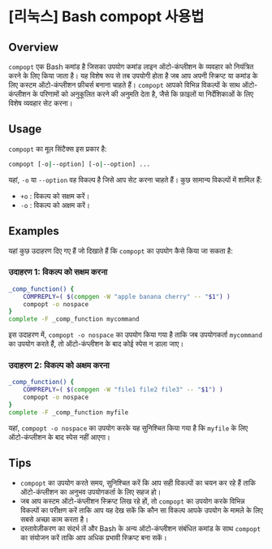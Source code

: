 # [리눅스] Bash compopt 사용법

## Overview
`compopt` एक Bash कमांड है जिसका उपयोग कमांड लाइन ऑटो-कंप्लीशन के व्यवहार को नियंत्रित करने के लिए किया जाता है। यह विशेष रूप से तब उपयोगी होता है जब आप अपनी स्क्रिप्ट या कमांड के लिए कस्टम ऑटो-कंप्लीशन फ़ीचर्स बनाना चाहते हैं। `compopt` आपको विभिन्न विकल्पों के साथ ऑटो-कंप्लीशन के परिणामों को अनुकूलित करने की अनुमति देता है, जैसे कि फ़ाइलों या निर्देशिकाओं के लिए विशेष व्यवहार सेट करना।

## Usage
`compopt` का मूल सिंटैक्स इस प्रकार है:

```bash
compopt [-o|--option] [-o|--option] ...
```

यहां, `-o` या `--option` वह विकल्प है जिसे आप सेट करना चाहते हैं। कुछ सामान्य विकल्पों में शामिल हैं:

- `+o` : विकल्प को सक्षम करें।
- `-o` : विकल्प को अक्षम करें।

## Examples
यहां कुछ उदाहरण दिए गए हैं जो दिखाते हैं कि `compopt` का उपयोग कैसे किया जा सकता है:

### उदाहरण 1: विकल्प को सक्षम करना
```bash
_comp_function() {
    COMPREPLY=( $(compgen -W "apple banana cherry" -- "$1") )
    compopt -o nospace
}
complete -F _comp_function mycommand
```
इस उदाहरण में, `compopt -o nospace` का उपयोग किया गया है ताकि जब उपयोगकर्ता `mycommand` का उपयोग करते हैं, तो ऑटो-कंप्लीशन के बाद कोई स्पेस न डाला जाए।

### उदाहरण 2: विकल्प को अक्षम करना
```bash
_comp_function() {
    COMPREPLY=( $(compgen -W "file1 file2 file3" -- "$1") )
    compopt -o nospace
}
complete -F _comp_function myfile
```
यहां, `compopt -o nospace` का उपयोग करके यह सुनिश्चित किया गया है कि `myfile` के लिए ऑटो-कंप्लीशन के बाद स्पेस नहीं आएगा।

## Tips
- `compopt` का उपयोग करते समय, सुनिश्चित करें कि आप सही विकल्पों का चयन कर रहे हैं ताकि ऑटो-कंप्लीशन का अनुभव उपयोगकर्ता के लिए सहज हो।
- जब आप कस्टम ऑटो-कंप्लीशन स्क्रिप्ट लिख रहे हों, तो `compopt` का उपयोग करके विभिन्न विकल्पों का परीक्षण करें ताकि आप यह देख सकें कि कौन सा विकल्प आपके उपयोग के मामले के लिए सबसे अच्छा काम करता है।
- दस्तावेज़ीकरण का संदर्भ लें और Bash के अन्य ऑटो-कंप्लीशन संबंधित कमांड के साथ `compopt` का संयोजन करें ताकि आप अधिक प्रभावी स्क्रिप्ट बना सकें।